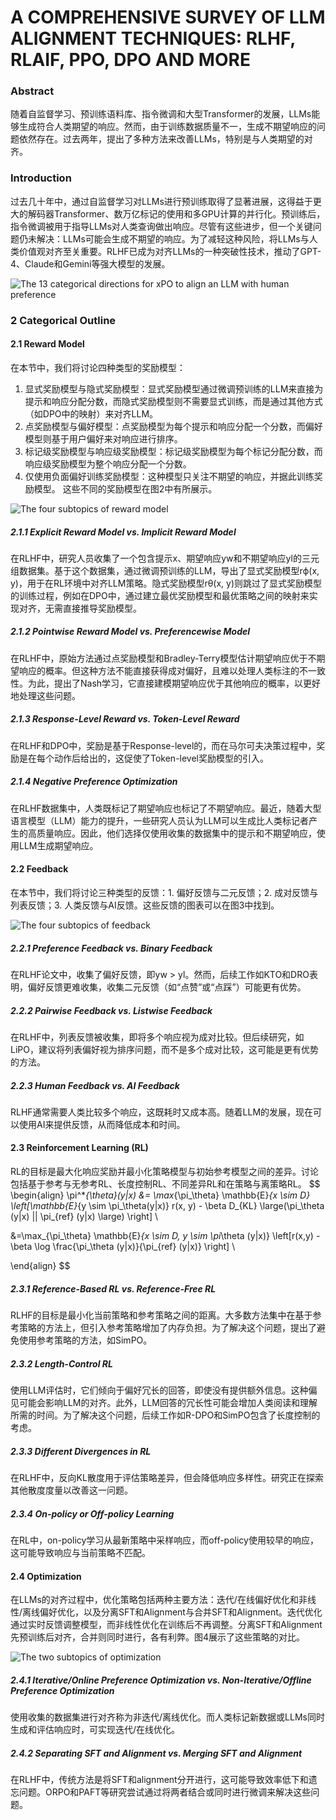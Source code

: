 # A COMPREHENSIVE SURVEY OF LLM ALIGNMENT TECHNIQUES: RLHF, RLAIF, PPO, DPO AND MORE

### Abstract 
随着自监督学习、预训练语料库、指令微调和大型Transformer的发展，LLMs能够生成符合人类期望的响应。然而，由于训练数据质量不一，生成不期望响应的问题依然存在。过去两年，提出了多种方法来改善LLMs，特别是与人类期望的对齐。

### Introduction
过去几十年中，通过自监督学习对LLMs进行预训练取得了显著进展，这得益于更大的解码器Transformer、数万亿标记的使用和多GPU计算的并行化。预训练后，指令微调被用于指导LLMs对人类查询做出响应。尽管有这些进步，但一个关键问题仍未解决：LLMs可能会生成不期望的响应。为了减轻这种风险，将LLMs与人类价值观对齐至关重要。RLHF已成为对齐LLMs的一种突破性技术，推动了GPT-4、Claude和Gemini等强大模型的发展。

![The 13 categorical directions for xPO to align an LLM with human preference](img/zhichao2024-fig1.png)

### 2 Categorical Outline

#### 2.1 Reward Model
在本节中，我们将讨论四种类型的奖励模型：
1. 显式奖励模型与隐式奖励模型：显式奖励模型通过微调预训练的LLM来直接为提示和响应分配分数，而隐式奖励模型则不需要显式训练，而是通过其他方式（如DPO中的映射）来对齐LLM。
2. 点奖励模型与偏好模型：点奖励模型为每个提示和响应分配一个分数，而偏好模型则基于用户偏好来对响应进行排序。
3. 标记级奖励模型与响应级奖励模型：标记级奖励模型为每个标记分配分数，而响应级奖励模型为整个响应分配一个分数。
4. 仅使用负面偏好训练奖励模型：这种模型只关注不期望的响应，并据此训练奖励模型。
这些不同的奖励模型在图2中有所展示。

![The four subtopics of reward model](img/zhichao2024-fig2.png)

##### 2.1.1 Explicit Reward Model vs. Implicit Reward Model
在RLHF中，研究人员收集了一个包含提示x、期望响应yw和不期望响应yl的三元组数据集。基于这个数据集，通过微调预训练的LLM，导出了显式奖励模型rϕ(x, y)，用于在RL环境中对齐LLM策略。隐式奖励模型rθ(x, y)则跳过了显式奖励模型的训练过程，例如在DPO中，通过建立最优奖励模型和最优策略之间的映射来实现对齐，无需直接推导奖励模型。

##### 2.1.2 Pointwise Reward Model vs. Preferencewise Model
在RLHF中，原始方法通过点奖励模型和Bradley-Terry模型估计期望响应优于不期望响应的概率。但这种方法不能直接获得成对偏好，且难以处理人类标注的不一致性。为此，提出了Nash学习，它直接建模期望响应优于其他响应的概率，以更好地处理这些问题。

##### 2.1.3 Response-Level Reward vs. Token-Level Reward
在RLHF和DPO中，奖励是基于Response-level的，而在马尔可夫决策过程中，奖励是在每个动作后给出的，这促使了Token-level奖励模型的引入。

##### 2.1.4 Negative Preference Optimization
在RLHF数据集中，人类既标记了期望响应也标记了不期望响应。最近，随着大型语言模型（LLM）能力的提升，一些研究人员认为LLM可以生成比人类标记者产生的高质量响应。因此，他们选择仅使用收集的数据集中的提示和不期望响应，使用LLM生成期望响应。

#### 2.2 Feedback
在本节中，我们将讨论三种类型的反馈：1. 偏好反馈与二元反馈；2. 成对反馈与列表反馈；3. 人类反馈与AI反馈。这些反馈的图表可以在图3中找到。

![The four subtopics of feedback](img/zhichao2024-fig3.png)

##### 2.2.1 Preference Feedback vs. Binary Feedback
在RLHF论文中，收集了偏好反馈，即yw > yl。然而，后续工作如KTO和DRO表明，偏好反馈更难收集，收集二元反馈（如“点赞”或“点踩”）可能更有优势。

##### 2.2.2 Pairwise Feedback vs. Listwise Feedback
在RLHF中，列表反馈被收集，即将多个响应视为成对比较。但后续研究，如LiPO，建议将列表偏好视为排序问题，而不是多个成对比较，这可能是更有优势的方法。


##### 2.2.3 Human Feedback vs. AI Feedback
RLHF通常需要人类比较多个响应，这既耗时又成本高。随着LLM的发展，现在可以使用AI来提供反馈，从而降低成本和时间。

#### 2.3  Reinforcement Learning (RL)
RL的目标是最大化响应奖励并最小化策略模型与初始参考模型之间的差异。讨论包括基于参考与无参考RL、长度控制RL、不同差异RL和在策略与离策略RL。
$$
\begin{align}
\pi^*_{\theta}(y|x) &= \max_{\pi_\theta} \mathbb{E}_{x \sim D} \left[\mathbb{E}_{y \sim \pi_\theta(y|x)} r(x, y) - \beta D_{KL} \large(\pi_\theta (y|x) || \pi_{ref} (y|x) \large) \right] \\

&=\max_{\pi_\theta} \mathbb{E}_{x \sim D, y \sim \pi_\theta (y|x)} \left[r(x,y) - \beta \log \frac{\pi_\theta (y|x)}{\pi_{ref} (y|x)} \right] \\

\end{align}
$$

##### 2.3.1 Reference-Based RL vs. Reference-Free RL
RLHF的目标是最小化当前策略和参考策略之间的距离。大多数方法集中在基于参考策略的方法上，但引入参考策略增加了内存负担。为了解决这个问题，提出了避免使用参考策略的方法，如SimPO。


##### 2.3.2  Length-Control RL
使用LLM评估时，它们倾向于偏好冗长的回答，即使没有提供额外信息。这种偏见可能会影响LLM的对齐。此外，LLM回答的冗长性可能会增加人类阅读和理解所需的时间。为了解决这个问题，后续工作如R-DPO和SimPO包含了长度控制的考虑。


##### 2.3.3 Different Divergences in RL
在RLHF中，反向KL散度用于评估策略差异，但会降低响应多样性。研究正在探索其他散度度量以改善这一问题。

##### 2.3.4 On-policy or Off-policy Learning
在RL中，on-policy学习从最新策略中采样响应，而off-policy使用较早的响应，这可能导致响应与当前策略不匹配。


#### 2.4 Optimization
在LLMs的对齐过程中，优化策略包括两种主要方法：迭代/在线偏好优化和非线性/离线偏好优化，以及分离SFT和Alignment与合并SFT和Alignment。迭代优化通过实时反馈调整模型，而非线性优化在训练后不再调整。分离SFT和Alignment先预训练后对齐，合并则同时进行，各有利弊。图4展示了这些策略的对比。

![The two subtopics of optimization](img/zhichao2024-fig4.png)

##### 2.4.1 Iterative/Online Preference Optimization vs. Non-Iterative/Offline Preference Optimization
使用收集的数据集进行对齐称为非迭代/离线优化。而人类标记新数据或LLMs同时生成和评估响应时，可实现迭代/在线优化。

##### 2.4.2 Separating SFT and Alignment vs. Merging SFT and Alignment
在RLHF中，传统方法是将SFT和alignment分开进行，这可能导致效率低下和遗忘问题。ORPO和PAFT等研究尝试通过将两者结合或同时进行微调来解决这些问题。
